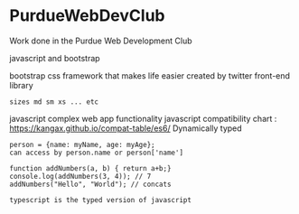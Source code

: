 # PurdueWebDevClub
Work done in the Purdue Web Development Club

javascript and bootstrap

bootstrap
    css framework that makes life easier
    created by twitter
    front-end library

    sizes md sm xs ... etc

javascript
    complex web app functionality
    javascript compatibility chart : https://kangax.github.io/compat-table/es6/
    Dynamically typed
    
    person = {name: myName, age: myAge};
    can access by person.name or person['name']

    function addNumbers(a, b) { return a+b;}
    console.log(addNumbers(3, 4)); // 7
    addNumbers("Hello", "World"); // concats

    typescript is the typed version of javascript
